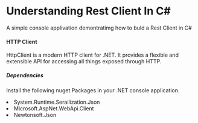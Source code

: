 # Understanding Rest Client In C#
A simple console applivation demontratimg how to buld a Rest Client in C#
#### HTTP Client
<p>HttpClient is a modern HTTP client for .NET. It provides a flexible and extensible API for accessing all things exposed through HTTP. 

##### Dependencies
Install the following nuget Packages in your .NET console application.
<li>System.Runtime.Serailization.Json
<li>Microsoft.AspNet.WebApi.Client
<li>Newtonsoft.Json

